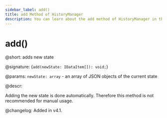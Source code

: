 ```yaml
---
sidebar_label: add()
title: add Method of HistoryManager
description: You can learn about the add method of HistoryManager in the documentation of the DHTMLX JavaScript Diagram library. Browse developer guides and API reference, try out code examples and live demos, and download a free 30-day evaluation version of DHTMLX Diagram.
---
```


# add()

@short: adds new state

@signature: {`add(newState: IDataItem[]): void;`}

@params:
`newState: array` - an array of JSON objects of the current state

@descr:

Adding the new state is done automatically. Therefore this method is not recommended for manual usage.

@changelog:
Added in v4.1.
